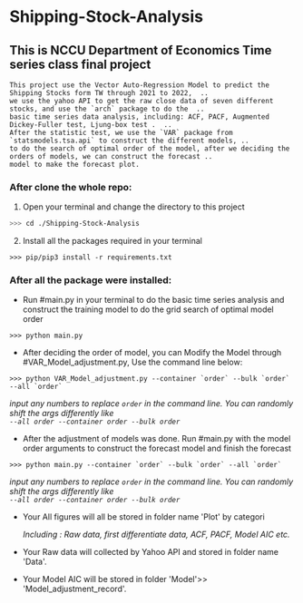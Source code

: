 # Shipping-Stock-Analysis

## This is NCCU Department of Economics Time series class final project
    This project use the Vector Auto-Regression Model to predict the Shipping Stocks form TW through 2021 to 2022,  ..
    we use the yahoo API to get the raw close data of seven different stocks, and use the `arch` package to do the  ..
    basic time series data analysis, including: ACF, PACF, Augmented Dickey-Fuller test, Ljung-box test .  ..
    After the statistic test, we use the `VAR` package from `statsmodels.tsa.api` to construct the different models, ..
    to do the search of optimal order of the model, after we deciding the orders of models, we can construct the forecast ..
    model to make the forecast plot.   


### After clone the whole repo:


1. Open your terminal and change the directory to this project

```bash
>>> cd ./Shipping-Stock-Analysis
```

2. Install all the packages required in your terminal


```
>>> pip/pip3 install -r requirements.txt
```


### After all the package were installed:

* Run #main.py in your terminal to do the basic time series analysis and construct the training model to do the grid search of optimal model order 


```
>>> python main.py 
``` 





* After deciding the order of model, you can Modify the Model through #VAR_Model_adjustment.py, Use the command line below:

```
>>> python VAR_Model_adjustment.py --container `order` --bulk `order` --all `order`
```
_input any numbers to replace `order` in the command line._
_You can randomly shift the args differently like_  
_`--all order --container order --bulk order`_



* After the adjustment of models was done. Run #main.py with the model order arguments to construct the forecast model and finish the forecast

```
>>> python main.py --container `order` --bulk `order` --all `order`
```
_input any numbers to replace `order` in the command line._
_You can randomly shift the args differently like_  
_`--all order --container order --bulk order`_



* Your All figures will all be stored in folder name 'Plot' by categori
    
    _Including : Raw data, first differentiate data, ACF, PACF, Model AIC etc._

* Your Raw data will collected by Yahoo API and stored in folder name 'Data'.

* Your Model AIC will be stored in folder 'Model'>> 'Model_adjustment_record'.
